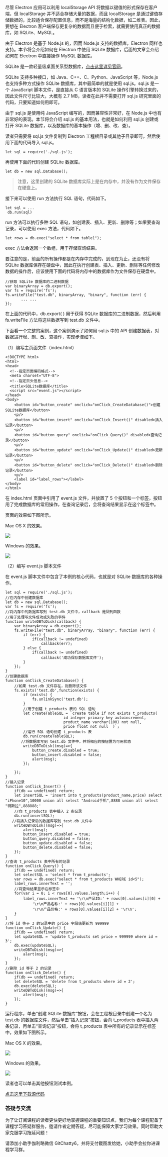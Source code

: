 尽管 Electron 应用可以利用 localStorage API 将数据以键值的形式保存在客户端，但 localStorage
并不适合存储大量的数据，而且 localStorage 是通过键值存储数据的，比较适合保存配置信息，而不是海量的结构化数据，如二维表。因此，要想在
Electron 客户端保存更复杂的数据而且便于检索，就需要使用真正的数据库，如 SQLite、MySQL。

由于 Electron 是基于 Node.js 的，因而 Node.js 支持的数据库，Electron 同样也支持。本节将会介绍如何在 Electron
中使用 SQLite 数据库，后面的文章会介绍如何在 Electron 中直接操作 MySQL 数据库。

SQLite 是一款轻量级桌面关系型数据库，[点击这里详见官网](https://www.sqlite.org)。

SQLite 支持多种接口，如 Java、C++、C、Python、JavaScript 等，Node.js 也支持多种方式操作 SQLite
数据库，其中最简单的就是使用 sql.js。sql.js 是一个 JavaScript 脚本文件，是直接从 C 语言版本的 SQLite
操作引擎转换过来的，因此文件尺寸比较大，大概有 2.7 MB，读者在此并不需要打开 sql.js 研究里面的代码，只要知道如何用即可。

由于 sql.js 是使用纯 JavaScript 编写的，因而兼容性非常好，在 Node.js 中也有非常好的表现。本节将会介绍 sql.js
的基本用法，也就是如何利用 sql.js 创建或打开 SQLite 数据库，以及数据库的基本操作（增、删、改、查）。

读者只需要将 sql.js 文件复制到 Electron 工程根目录或其他子目录即可，然后使用下面的代码导入 sql.js。

    
    
    let sql = require('./sql.js');
    

再使用下面的代码创建 SQLite 数据库。

    
    
    let db = new sql.Database();
    

> 注意，这里创建的 SQLite 数据库实际上是在内存中，并没有作为文件保存在硬盘上。

接下来可以使用 run 方法执行 SQL 语句，代码如下。

    
    
    let sql = ...
     db.run(sql)
    

run 方法可以执行多种 SQL 语句，如创建表、插入、更新、删除等；如果要查询记录，可以使用 exec 方法，代码如下。

    
    
    let rows = db.exec("select * from table1");
    

exec 方法会返回一个数组，用于存储查询结果。

要注意的是，前面的所有操作都是在内存中完成的，到现在为止，还没有将 SQLite
数据库保存在硬盘中，因此在执行创建表、插入、更新、删除等任何修改数据的操作后，应该使用下面的代码将内存中的数据库作为文件保存在硬盘中。

    
    
    //获取 SQLite 数据库的二进制数据
    var binaryArray = db.export();
    var fs = require('fs');
    fs.writeFile("test.db", binaryArray, "binary", function (err) {
           ... ...
    });
    

在上面的代码中，db.export( ) 用于获得 SQLite 数据库的二进制数据，然后利用 fs.writeFile 方法将这些数据写到 test.db
文件中。

下面看一个完整的案例，这个案例演示了如何用 sql.js 中的 API 创建数据表，对数据进行增、删、改、查操作，实现步骤如下。

（1）编写主页面文件（index.html）

    
    
    <!DOCTYPE html>
    <html>
    <head>
      <!--指定页面编码格式-->
      <meta charset="UTF-8">
      <!--指定页头信息-->
      <title>SQLite数据库</title>
      <script src="event.js"></script>
    </head>
    <body>
        <button id="button_create" onclick="onClick_CreateDatabase()">创建SQLite数据库</button>
        <p/>
        <button id="button_insert" onclick="onClick_Insert()" disabled>插入记录</button>
        <p/>
        <button id="button_query" onclick="onClick_Query()" disabled>查询记录</button>
        <p/>
        <button id="button_update" onclick="onClick_Update()" disabled>更新记录</button>
        <p/>
        <button id="button_delete" onclick="onClick_Delete()" disabled>删除记录</button>
        <p/>
        <label id="label_rows"></label>
    </body>
    </html>
    

在 index.html 页面中引用了 event.js 文件，并放置了 5
个按钮和一个标签，按钮用了完成数据库的常用操作，在查询记录后，会将查询结果显示在这个标签中。

页面的效果如下图所示。

Mac OS X 的效果。

![](https://images.gitbook.cn/35a8ac60-85cc-11e9-8685-619d8143eac4)

Windows 的效果。

![](https://images.gitbook.cn/3fdc1000-85cc-11e9-aff2-1b677b2c941e)

（2）编写 event.js 脚本文件

在 event.js 脚本文件中包含了本例的核心代码，也就是对 SQLite 数据库的各种操作。

    
    
    let sql = require('./sql.js');
    //在内存中创建数据库
    let db = new sql.Database();
    var fs = require('fs');
    //将内存中的数据库写到 test.db 文件中，callback 是回到函数
    //用于处理写文件成功或失败的事件
    function writeDBToDisk(callback) {
        var binaryArray = db.export();
        fs.writeFile("test.db", binaryArray, "binary", function (err) {
            if (err) {
                if(callback != undefined)
                    callback(err);
            } else {
                if(callback != undefined)
                    callback('成功保存数据库文件');
            }
        });
    }
    //创建数据库
    function onClick_CreateDatabase() {
        //如果 test.db 文件存在，则删除该文件
        fs.exists('test.db',function(exists) {
            if (exists) {
                fs.unlinkSync('test.db');
            }
            //用于创建 t_products 表的 SQL 语句
            let createTableSQL = `create table if not exists t_products(
                              id integer primary key autoincrement,
                              product_name varchar(100) not null,
                              price float not null  )`;
            //运行 SQL 语句创建 t_products 表
            db.run(createTableSQL);
           //将数据库写到 test.db 文件中，并将相应的按钮置为可用状态
            writeDBToDisk((msg)=>{
                button_create.disabled = true;
                button_insert.disabled = false;
                alert(msg);
            });
    
        });
    }
    //插入记录
    function onClick_Insert() {
        if(db == undefined) return;
        let insertSQL = 'insert into t_products(product_name,price) select "iPhone10",10000 union all select "Android手机",8888 union all select "特斯拉",888888;'
        //向 t_products 表中插入 2 条记录
        db.run(insertSQL);
       //将插入记录后的数据库写到 test.db 文件中
        writeDBToDisk((msg)=>{
            alert(msg);
            button_insert.disabled = true;
            button_query.disabled = false;
            button_update.disabled = false;
            button_delete.disabled = false;
        });
    }
    //查询 t_products 表中所有的记录
    function onClick_Query() {
        if(db == undefined) return;
        let selectSQL = 'select * from t_products';
        var rows = db.exec("select * from t_products WHERE id<5");
        label_rows.innerText = '';
        //将查询结果显示在标签中
        for(var i = 0; i < rows[0].values.length;i++) {
            label_rows.innerText += '\r\n产品ID:' + rows[0].values[i][0] +
                '\r\n产品名称:' + rows[0].values[i][1] +
                '\r\n产品价格:' + rows[0].values[i][2] + '\r\n';
        }
    }
    //将 id 等于 3 的记录中的 price 字段值更新为 999999
    function onClick_Update() {
        if(db == undefined) return;
        let updateSQL = 'update t_products set price = 999999 where id = 3';
        db.exec(updateSQL);
        writeDBToDisk((msg)=>{
            alert(msg);
        });
    }
    //删除 id 等于 2 的记录
    function onClick_Delete() {
        if(db == undefined) return;
        let deleteSQL = 'delete from t_products where id = 2';
        db.exec(deleteSQL);
        writeDBToDisk((msg)=>{
            alert(msg);
        });
    }
    

运行程序，单击“创建 SQLite 数据库”按钮，会在工程根目录中创建一个名为 test.db 的数据库文件，然后单击“插入记录”按钮，会向
t_products 表中插入两条记录，再单击“查询记录”按钮，会将 t_products 表中所有的记录显示在标签中，效果如下图所示。

Mac OS X 的效果。

![](https://images.gitbook.cn/4a9d82d0-85cc-11e9-934b-1d6f440edeb3)

Windows 的效果。

![](https://images.gitbook.cn/53451650-85cc-11e9-9df7-175fb72c7dd4)

读者也可以单击其他按钮测试本例。

[点击这里下载源代码](https://github.com/geekori/electron_gitchat_src)

### 答疑与交流

为了让订阅课程的读者更快更好地掌握课程的重要知识点，我们为每个课程配备了课程学习答疑群服务，邀请作者定期答疑，尽可能保障大家学习效果。同时帮助大家克服学习拖延问题！

请添加小助手伽利略微信 GitChatty6，并将支付截图发给她，小助手会拉你进课程学习群。

